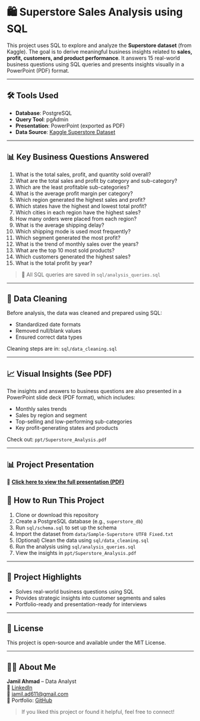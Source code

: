 # 🛍️ Superstore Sales Analysis using SQL

This project uses SQL to explore and analyze the **Superstore dataset** (from Kaggle). The goal is to derive meaningful business insights related to **sales, profit, customers, and product performance**. It answers 15 real-world business questions using SQL queries and presents insights visually in a PowerPoint (PDF) format.

---

## 🛠️ Tools Used

- **Database**: PostgreSQL  
- **Query Tool**: pgAdmin  
- **Presentation**: PowerPoint (exported as PDF)  
- **Data Source**: [Kaggle Superstore Dataset](https://www.kaggle.com/datasets/vivek468/superstore-dataset-final)

---

## 📊 Key Business Questions Answered

1. What is the total sales, profit, and quantity sold overall?
2. What are the total sales and profit by category and sub-category?
3. Which are the least profitable sub-categories?
4. What is the average profit margin per category?
5. Which region generated the highest sales and profit?
6. Which states have the highest and lowest total profit?
7. Which cities in each region have the highest sales?
8. How many orders were placed from each region?
9. What is the average shipping delay?
10. Which shipping mode is used most frequently?
11. Which segment generated the most profit?
12. What is the trend of monthly sales over the years?
13. What are the top 10 most sold products?
14. Which customers generated the highest sales?
15. What is the total profit by year?

> 📁 All SQL queries are saved in `sql/analysis_queries.sql`

---

## 🧼 Data Cleaning

Before analysis, the data was cleaned and prepared using SQL:
- Standardized date formats
- Removed null/blank values
- Ensured correct data types

Cleaning steps are in: `sql/data_cleaning.sql`

---

## 📈 Visual Insights (See PDF)

The insights and answers to business questions are also presented in a PowerPoint slide deck (PDF format), which includes:
- Monthly sales trends
- Sales by region and segment
- Top-selling and low-performing sub-categories
- Key profit-generating states and products

Check out: `ppt/Superstore_Analysis.pdf`

---

## 📊 Project Presentation

📄 **[Click here to view the full presentation (PDF)](ppt/Superstore_Analysis.pdf)**

## 📌 How to Run This Project

1. Clone or download this repository  
2. Create a PostgreSQL database (e.g., `superstore_db`)  
3. Run `sql/schema.sql` to set up the schema  
4. Import the dataset from `data/Sample-Superstore UTF8 Fixed.txt`  
5. (Optional) Clean the data using `sql/data_cleaning.sql`  
6. Run the analysis using `sql/analysis_queries.sql`  
7. View the insights in `ppt/Superstore_Analysis.pdf`

---

## 📢 Project Highlights

- Solves real-world business questions using SQL  
- Provides strategic insights into customer segments and sales  
- Portfolio-ready and presentation-ready for interviews  

---

## 📄 License

This project is open-source and available under the MIT License.

---

## 🙋‍♂️ About Me

**Jamil Ahmad** – Data Analyst  
🔗 [LinkedIn](https://www.linkedin.com/in/jamil611)  
📧 jamil.ad611@gmail.com  
📁 Portfolio: [GitHub](https://github.com/jamil611)

> If you liked this project or found it helpful, feel free to connect!